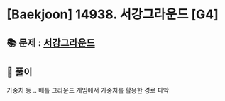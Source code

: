 # [Baekjoon] 14938. 서강그라운드 [G4]

## 📚 문제 : [서강그라운드](https://www.acmicpc.net/problem/14938)

## 📖 풀이

가중치 등 ..
배틀 그라운드 게임에서 가중치를 활용한 경로 파악